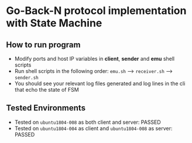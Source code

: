 # Go-Back-N protocol implementation with State Machine

## How to run program

- Modify ports and host IP variables in **client**, **sender** and **emu** shell scripts
- Run shell scripts in the following order: `emu.sh` --> `receiver.sh` --> `sender.sh`
- You should see your relevant log files generated and log lines in the cli that echo the state of FSM

## Tested Environments
-  Tested on `ubuntu1804-008` as both client and server: PASSED
-  Tested on `ubuntu1804-004` as client and `ubuntu1804-008` as server: PASSED